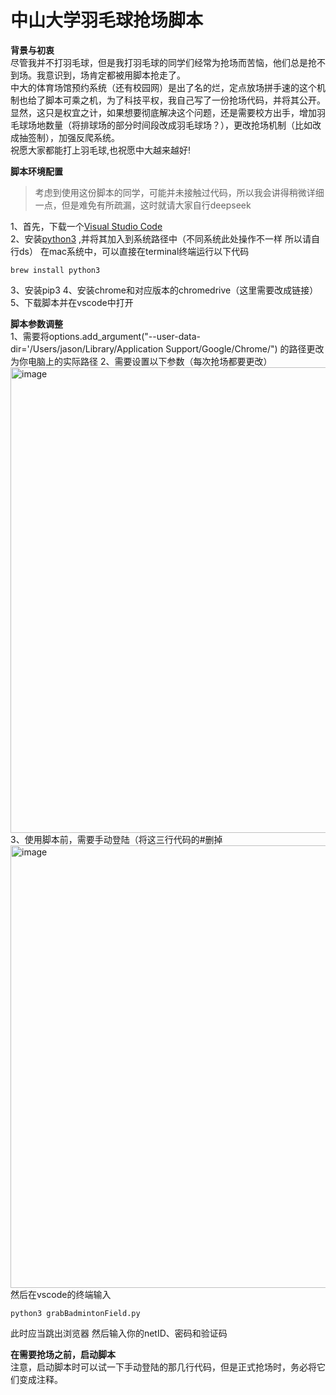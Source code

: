 # 中山大学羽毛球抢场脚本

**背景与初衷**  
尽管我并不打羽毛球，但是我打羽毛球的同学们经常为抢场而苦恼，他们总是抢不到场。我意识到，场肯定都被用脚本抢走了。  
中大的体育场馆预约系统（还有校园网）是出了名的烂，定点放场拼手速的这个机制也给了脚本可乘之机，为了科技平权，我自己写了一份抢场代码，并将其公开。  
显然，这只是权宜之计，如果想要彻底解决这个问题，还是需要校方出手，增加羽毛球场地数量（将排球场的部分时间段改成羽毛球场？），更改抢场机制（比如改成抽签制），加强反爬系统。  
祝愿大家都能打上羽毛球,也祝愿中大越来越好!
  
**脚本环境配置**
>考虑到使用这份脚本的同学，可能并未接触过代码，所以我会讲得稍微详细一点，但是难免有所疏漏，这时就请大家自行deepseek

1、首先，下载一个[Visual Studio Code](https://code.visualstudio.com/)  
2、安装[python3](https://www.python.org/downloads/) ,并将其加入到系统路径中（不同系统此处操作不一样 所以请自行ds）
在mac系统中，可以直接在terminal终端运行以下代码
```
brew install python3
```
3、安装pip3 
4、安装chrome和对应版本的chromedrive（这里需要改成链接） 
5、下载脚本并在vscode中打开 

**脚本参数调整**  
1、需要将options.add_argument("--user-data-dir='/Users/jason/Library/Application Support/Google/Chrome/") 的路径更改为你电脑上的实际路径 
2、需要设置以下参数（每次抢场都要更改） 
<img width="745" alt="image" src="https://github.com/user-attachments/assets/5bcdf45c-477a-4760-b4b7-d3279ab2d38b" />  
3、使用脚本前，需要手动登陆（将这三行代码的#删掉 
<img width="708" alt="image" src="https://github.com/user-attachments/assets/ec485118-4038-4619-ba6a-75d996f86eec" />  
然后在vscode的终端输入   
```
python3 grabBadmintonField.py
```
此时应当跳出浏览器 
然后输入你的netID、密码和验证码 


**在需要抢场之前，启动脚本**  
注意，启动脚本时可以试一下手动登陆的那几行代码，但是正式抢场时，务必将它们变成注释。  
